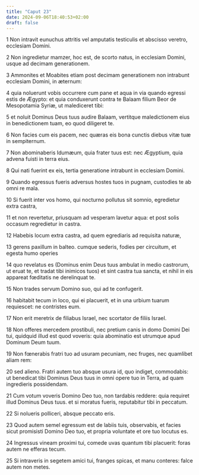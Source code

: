 ```yaml
---
title: "Caput 23"
date: 2024-09-06T18:40:53+02:00
draft: false
---
```




1 Non intravit eunuchus attritis vel amputatis testiculis et abscisso veretro, ecclesiam Domini.

2 Non ingredietur mamzer, hoc est, de scorto natus, in ecclesiam Domini, usque ad decimam generationem.

3 Ammonites et Moabites etiam post decimam generationem non intrabunt ecclesiam Domini, in æternum:

4 quia noluerunt vobis occurrere cum pane et aqua in via quando egressi estis de Ægypto: et quia conduxerunt contra te Balaam filium Beor de Mesopotamia Syriæ, ut malediceret tibi:

5 et noluit Dominus Deus tuus audire Balaam, vertitque maledictionem eius in benedictionem tuam, eo quod diligeret te.

6 Non facies cum eis pacem, nec quæras eis bona cunctis diebus vitæ tuæ in sempiternum.

7 Non abominaberis Idumæum, quia frater tuus est: nec Ægyptium, quia advena fuisti in terra eius.

8 Qui nati fuerint ex eis, tertia generatione intrabunt in ecclesiam Domini.

9 Quando egressus fueris adversus hostes tuos in pugnam, custodies te ab omni re mala.

10 Si fuerit inter vos homo, qui nocturno pollutus sit somnio, egredietur extra castra,

11 et non revertetur, priusquam ad vesperam lavetur aqua: et post solis occasum regredietur in castra.

12 Habebis locum extra castra, ad quem egrediaris ad requisita naturæ,

13 gerens paxillum in balteo. cumque sederis, fodies per circuitum, et egesta humo operies

14 quo revelatus es (Dominus enim Deus tuus ambulat in medio castrorum, ut eruat te, et tradat tibi inimicos tuos) et sint castra tua sancta, et nihil in eis appareat fœditatis ne derelinquat te.

15 Non trades servum Domino suo, qui ad te confugerit.

16 habitabit tecum in loco, qui ei placuerit, et in una urbium tuarum requiescet: ne contristes eum.

17 Non erit meretrix de filiabus Israel, nec scortator de filiis Israel.

18 Non offeres mercedem prostibuli, nec pretium canis in domo Domini Dei tui, quidquid illud est quod voveris: quia abominatio est utrumque apud Dominum Deum tuum.

19 Non fœnerabis fratri tuo ad usuram pecuniam, nec fruges, nec quamlibet aliam rem:

20 sed alieno. Fratri autem tuo absque usura id, quo indiget, commodabis: ut benedicat tibi Dominus Deus tuus in omni opere tuo in Terra, ad quam ingredieris possidendam.

21 Cum votum voveris Domino Deo tuo, non tardabis reddere: quia requiret illud Dominus Deus tuus. et si moratus fueris, reputabitur tibi in peccatum.

22 Si nolueris polliceri, absque peccato eris.

23 Quod autem semel egressum est de labiis tuis, observabis, et facies sicut promisisti Domino Deo tuo, et propria voluntate et ore tuo locutus es.

24 Ingressus vineam proximi tui, comede uvas quantum tibi placuerit: foras autem ne efferas tecum.

25 Si intraveris in segetem amici tui, franges spicas, et manu conteres: falce autem non metes.

